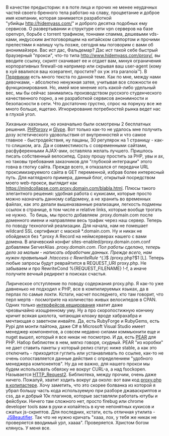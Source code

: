 В качестве предыстории: я в поте лица и прочих не менее неудачных частей своего бренного тела работаю на славу, процветание и доброе имя компании, которая занимается разработкой "убийцы&nbsp;<a href="http://hidemyass.com/">http://hidemyass.com/</a>" и доброго десятка подобных ему сервисов. О развертывании и структуре сети vpn серверов на базе openvpn, борьбе с torrent трафиком, тоннами спамма, дешевыми vds-ками, индусским&nbsp;англоговорящем&nbsp;на китайском саппортом и прочими прелестями я напишу чуть позже, сегодня мы поговорим с вами об анонимайзере. Вас ист дас, Фальдемар? Дас ист такой себе быстрый браузерный "прокси", что-то типа&nbsp;<a href="http://www.hidemyass.com/proxy/">http://www.hidemyass.com/proxy/</a>, вы вводите ссылку, скрипт скачивает ее и отдает вам, минуя ограничения корпоративных firewall-ов например или скрывая ваш user-agent (кому в хуй ввалился ваш юзерагент, простите? ох уж эта paranoia™). В <a href="http://ru.wikipedia.org/wiki/Веб-прокси">Педевикии</a> есть много текста по данной теме. Как по мне, между нами девочками, - абсолютно ненужная затея, учитывая все сложности ее функционирования. Но, имей мое мнение хоть какой-либо удельный вес, мы бы сейчас занимались производством русского студенческого качественного порно, а не разработкой сервисов анонимности и безопасности в сети. Что достаточно грустно, спрос на порнуху все же много больше, ящетаю. Игнорирование потребностей рынка ведет нас в глухой угол.<p>Хиханьки-хахоньки, но изначально были осмотрены 2 бесплатных решения. <a href="http://sourceforge.net/projects/phpproxy/">PHPproxy</a> и <a href="http://www.glype.com/">Glype</a>. Вот только&nbsp;как-то не удалось мне получить дозу эстетического удовольствия от внутренностей и что самое главное - быстродействия, ну пацаны, 30 регулярок на 1 страницу - как-то слишком, ага. Да и совместимость с современными сайтами, расфуференными AJAX-ами, оставляла желать лучшего. Пришлось писать собственный велосипед. Сразу прошу простить за PHP, увы и ах, но таковы требования заказчиков для "глубокой интеграции" этого говна в глотку сайта. Прежде всего, я отказался от передачи URL проксимизируемого сайта в GET переменной, избрав более интересный путь. Для наглядного примера, данный блог, открытый посредством моего web-прокси, выглядит как https://mindcollapse.com.proxy.domain.com/blabla.html. Плюсы такого элегантного решения: удобная работа с кукисами, которые просто можно назначать данному сабдомену, а не хранить во временных файлах, как это делали вышеназванные реализации, легкость подмены ссылок в странице, в том числе и relative links, которые вообще трогать не нужно. &nbsp;То бишь, мы просто добавляем&nbsp;.proxy.domain.com после доменного имени и направляем весь трафик через наш сервер. Теперь по поводу технологий реализации. Для начала, нам не помешает wildcard SSL сертификат с маской *.domain.com. Ну и никак не обойдемся без *.proxy A Record на неймсерверах нашего с вами домена. В апачевский конфиг sites-enabled/proxy.domain.com.conf добавляем&nbsp;ServerAlias *.proxy.domain.com. Пол работы сделано, теперь дело за малым - написать обработчик данных. Прежде всего, нам нужен правильный .htaccess с&nbsp;RewriteRule ^(.*)$ /proxy.php?$1 [L]. Теперь любые запросы будут реврайтится в REQUEST_URI proxy.php. Не забываем и про&nbsp;RewriteCond %{REQUEST_FILENAME} !-f, а иначе получите вечный редирект в поисках счастья.&nbsp;</p><p>Лирическое отступление по поводу содержания proxy.php. Я как-то уже давненько не подходил к PHP, все в компилируемых языках, да в перлах по самые локти. Кстати, насчет последнего, кто там говорит, что перл мертв - посмотрите на количество живых велосипедов в CPAN. Одних только&nbsp;<a href="http://cpan.uwinnipeg.ca/module/Cache/">интерфейсов кеширования</a>&nbsp;хватит даже чрезвычайно&nbsp;изощренному&nbsp;уму. Ну а про скоропостижную кончину кричит всякая школота, читающая клоаку вроде хабрахабра и мечтающая о заветном инвайте. Да, есть RubyForge и RubyGems, есть Pypi для монти пайтона, даже C# в Microsoft Visual Studio имеет менеджер компонентов, а совсем недавно силами коммьюнити еще и nuget вышел, который я все никак не посмотрю. И да, есть <a href="http://pear.php.net/packages.php">PEAR</a> для PHP. Набор библиотек в нем, мягко говоря, скудный. PEAR "из коробки" не дает ставить пакеты у который релиз статус ниже stable, а как это отключить - приходится гуглить или устанавливать по ссылке, как-то не очень сопоставляется данные действия с определением "удобного менеджера компонентов". Ну да не важно, для нашего прокси мы будем использовать обвязку не вокруг CURL-а, а над&nbsp;fsockopen. Называется <a href="http://pear.php.net/package/HTTP_Request2">HTTP_Request2</a>.&nbsp;Библиотека, между прочим, очень даже ничего. Пожалуй, хватит ходить вокруг да около: вот вам код <a href="/media/copypaste/proxy.php">proxy.php в копипастере</a>. Хочу заметить, что это&nbsp;скорее&nbsp;болванка из которой я убрал большу часть кода используемую при разборе джаваскриптов и css, да и добрый 10к плагинов, которые заставляли работать ютубы и фейсбуки. Ничего там сложного нет, просто firebug или chrome developer tools вам в руки и копайтесь в куче непонятных кукисов и сжатых js-скриптов.&nbsp;Для последних, кстати, есть отличная утилита -&nbsp;<a href="http://jsbeautifier.org/" style="color:rgb(0,0,255);">JSBeautifier</a>.&nbsp;Так что не нужно кричать "хааа, лох, у тебя же никак не проверяется вводимый урл, хаааа". Проверяется. Христом богом клянусь. У меня все.</p>